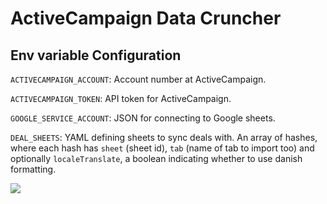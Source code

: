 # ActiveCampaign Data Cruncher

## Env variable Configuration

`ACTIVECAMPAIGN_ACCOUNT`: Account number at ActiveCampaign.

`ACTIVECAMPAIGN_TOKEN`: API token for ActiveCampaign.

`GOOGLE_SERVICE_ACCOUNT`: JSON for connecting to Google sheets.

`DEAL_SHEETS`: YAML defining sheets to sync deals with. An array of
hashes, where each hash has `sheet` (sheet id), `tab` (name of tab to
import too) and optionally `localeTranslate`, a boolean indicating
whether to use danish formatting.

[![](https://img.shields.io/codecov/c/github/reload/acdc.svg?style=for-the-badge)](https://codecov.io/gh/reload/acdc)
